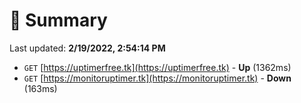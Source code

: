 # 📖 Summary
Last updated: **2/19/2022, 2:54:14 PM**

- `GET` [https://uptimerfree.tk](https://uptimerfree.tk) - **Up** (1362ms)
- `GET` [https://monitoruptimer.tk](https://monitoruptimer.tk) - **Down** (163ms)
